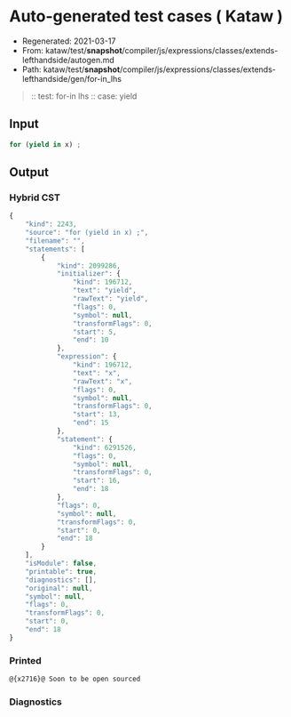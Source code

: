 # Auto-generated test cases ( Kataw )
- Regenerated: 2021-03-17
- From: kataw/test/__snapshot__/compiler/js/expressions/classes/extends-lefthandside/autogen.md
- Path: kataw/test/__snapshot__/compiler/js/expressions/classes/extends-lefthandside/gen/for-in_lhs
> :: test: for-in lhs
> :: case: yield
## Input

`````js
for (yield in x) ;
`````

## Output

### Hybrid CST

```javascript
{
    "kind": 2243,
    "source": "for (yield in x) ;",
    "filename": "",
    "statements": [
        {
            "kind": 2099286,
            "initializer": {
                "kind": 196712,
                "text": "yield",
                "rawText": "yield",
                "flags": 0,
                "symbol": null,
                "transformFlags": 0,
                "start": 5,
                "end": 10
            },
            "expression": {
                "kind": 196712,
                "text": "x",
                "rawText": "x",
                "flags": 0,
                "symbol": null,
                "transformFlags": 0,
                "start": 13,
                "end": 15
            },
            "statement": {
                "kind": 6291526,
                "flags": 0,
                "symbol": null,
                "transformFlags": 0,
                "start": 16,
                "end": 18
            },
            "flags": 0,
            "symbol": null,
            "transformFlags": 0,
            "start": 0,
            "end": 18
        }
    ],
    "isModule": false,
    "printable": true,
    "diagnostics": [],
    "original": null,
    "symbol": null,
    "flags": 0,
    "transformFlags": 0,
    "start": 0,
    "end": 18
}
```

### Printed

```javascript
@{x2716}@ Soon to be open sourced
```

### Diagnostics

```javascript

```

